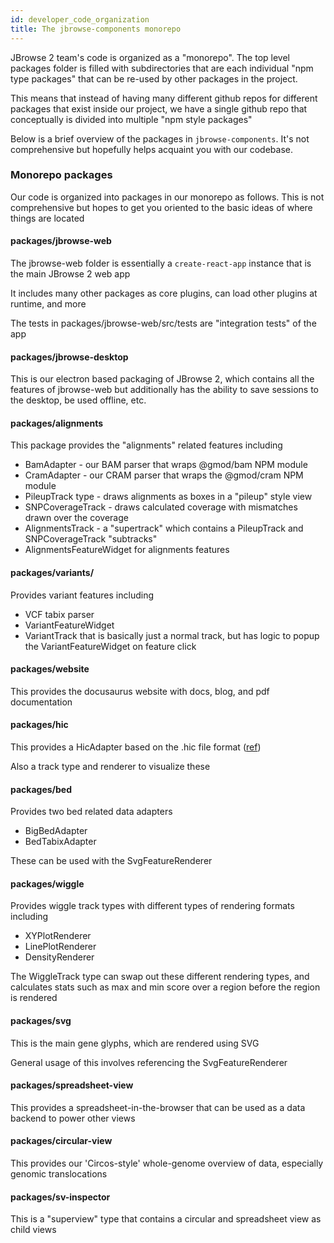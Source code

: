 ```yaml
---
id: developer_code_organization
title: The jbrowse-components monorepo
---
```


JBrowse 2 team's code is organized as a "monorepo". The top level packages
folder is filled with subdirectories that are each individual "npm type
packages" that can be re-used by other packages in the project.

This means that instead of having many different github repos for different
packages that exist inside our project, we have a single github repo that
conceptually is divided into multiple "npm style packages"

Below is a brief overview of the packages in `jbrowse-components`. It's not comprehensive but hopefully helps acquaint you with our codebase.

### Monorepo packages

Our code is organized into packages in our monorepo as follows. This is not
comprehensive but hopes to get you oriented to the basic ideas of where things
are located

#### packages/jbrowse-web

The jbrowse-web folder is essentially a `create-react-app` instance that is the
main JBrowse 2 web app

It includes many other packages as core plugins, can load other plugins at
runtime, and more

The tests in packages/jbrowse-web/src/tests are "integration tests" of the app

#### packages/jbrowse-desktop

This is our electron based packaging of JBrowse 2, which contains all the
features of jbrowse-web but additionally has the ability to save sessions to
the desktop, be used offline, etc.

#### packages/alignments

This package provides the "alignments" related features including

- BamAdapter - our BAM parser that wraps @gmod/bam NPM module
- CramAdapter - our CRAM parser that wraps the @gmod/cram NPM module
- PileupTrack type - draws alignments as boxes in a "pileup" style view
- SNPCoverageTrack - draws calculated coverage with mismatches drawn over the coverage
- AlignmentsTrack - a "supertrack" which contains a PileupTrack and
  SNPCoverageTrack "subtracks"
- AlignmentsFeatureWidget for alignments features

#### packages/variants/

Provides variant features including

- VCF tabix parser
- VariantFeatureWidget
- VariantTrack that is basically just a normal track, but has logic to popup
  the VariantFeatureWidget on feature click

#### packages/website

This provides the docusaurus website with docs, blog, and pdf documentation

#### packages/hic

This provides a HicAdapter based on the .hic file format
([ref](https://github.com/aidenlab/juicer/wiki/Data#hic-files))

Also a track type and renderer to visualize these

#### packages/bed

Provides two bed related data adapters

- BigBedAdapter
- BedTabixAdapter

These can be used with the SvgFeatureRenderer

#### packages/wiggle

Provides wiggle track types with different types of rendering formats including

- XYPlotRenderer
- LinePlotRenderer
- DensityRenderer

The WiggleTrack type can swap out these different rendering types, and
calculates stats such as max and min score over a region before the region is
rendered

#### packages/svg

This is the main gene glyphs, which are rendered using SVG

General usage of this involves referencing the SvgFeatureRenderer

#### packages/spreadsheet-view

This provides a spreadsheet-in-the-browser that can be used as a data backend
to power other views

#### packages/circular-view

This provides our 'Circos-style' whole-genome overview of data, especially
genomic translocations

#### packages/sv-inspector

This is a "superview" type that contains a circular and spreadsheet view as
child views
